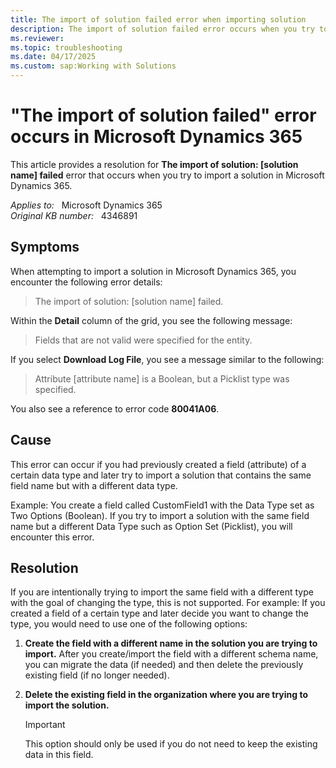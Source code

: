 ```yaml
---
title: The import of solution failed error when importing solution
description: The import of solution failed error occurs when you try to import a solution in Microsoft Dynamics 365.
ms.reviewer: 
ms.topic: troubleshooting
ms.date: 04/17/2025
ms.custom: sap:Working with Solutions
---
```

# "The import of solution failed" error occurs in Microsoft Dynamics 365

This article provides a resolution for **The import of solution: [solution name] failed** error that occurs when you try to import a solution in Microsoft Dynamics 365.

_Applies to:_ &nbsp; Microsoft Dynamics 365  
_Original KB number:_ &nbsp; 4346891

## Symptoms

When attempting to import a solution in Microsoft Dynamics 365, you encounter the following error details:

> The import of solution: [solution name] failed.

Within the **Detail** column of the grid, you see the following message:

> Fields that are not valid were specified for the entity.

If you select **Download Log File**, you see a message similar to the following:

> Attribute [attribute name] is a Boolean, but a Picklist type was specified.

You also see a reference to error code **80041A06**.

## Cause

This error can occur if you had previously created a field (attribute) of a certain data type and later try to import a solution that contains the same field name but with a different data type.

Example: You create a field called CustomField1 with the Data Type set as Two Options (Boolean). If you try to import a solution with the same field name but a different Data Type such as Option Set (Picklist), you will encounter this error.

## Resolution

If you are intentionally trying to import the same field with a different type with the goal of changing the type, this is not supported. For example: If you created a field of a certain type and later decide you want to change the type, you would need to use one of the following options:

1. **Create the field with a different name in the solution you are trying to import.** After you create/import the field with a different schema name, you can migrate the data (if needed) and then delete the previously existing field (if no longer needed).
2. **Delete the existing field in the organization where you are trying to import the solution.**

   > [!IMPORTANT]
   > This option should only be used if you do not need to keep the existing data in this field.
